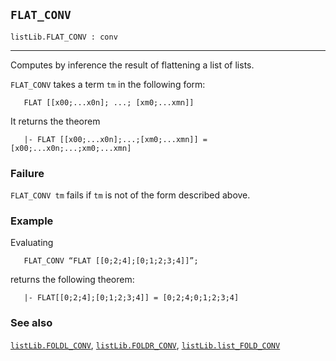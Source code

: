 ## `FLAT_CONV`

``` hol4
listLib.FLAT_CONV : conv
```

------------------------------------------------------------------------

Computes by inference the result of flattening a list of lists.

`FLAT_CONV` takes a term `tm` in the following form:

``` hol4
   FLAT [[x00;...x0n]; ...; [xm0;...xmn]]
```

It returns the theorem

``` hol4
   |- FLAT [[x00;...x0n];...;[xm0;...xmn]] = [x00;...x0n;...;xm0;...xmn]
```

### Failure

`FLAT_CONV tm` fails if `tm` is not of the form described above.

### Example

Evaluating

``` hol4
   FLAT_CONV “FLAT [[0;2;4];[0;1;2;3;4]]”;
```

returns the following theorem:

``` hol4
   |- FLAT[[0;2;4];[0;1;2;3;4]] = [0;2;4;0;1;2;3;4]
```

### See also

[`listLib.FOLDL_CONV`](#listLib.FOLDL_CONV),
[`listLib.FOLDR_CONV`](#listLib.FOLDR_CONV),
[`listLib.list_FOLD_CONV`](#listLib.list_FOLD_CONV)
